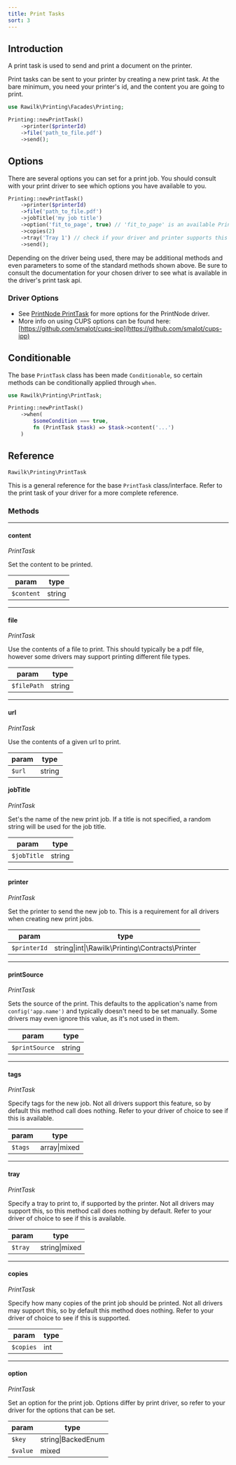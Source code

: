 ```yaml
---
title: Print Tasks
sort: 3
---
```


## Introduction

A print task is used to send and print a document on the printer.

Print tasks can be sent to your printer by creating a new print task. At the bare minimum, you need your printer's id, and the content you are going to print.

```php
use Rawilk\Printing\Facades\Printing;

Printing::newPrintTask()
    ->printer($printerId)
    ->file('path_to_file.pdf')
    ->send();
```

## Options

There are several options you can set for a print job. You should consult with your print driver to see which options you have available to you.

```php
Printing::newPrintTask()
    ->printer($printerId)
    ->file('path_to_file.pdf')
    ->jobTitle('my job title')
    ->option('fit_to_page', true) // 'fit_to_page' is an available PrintNode option
    ->copies(2)
    ->tray('Tray 1') // check if your driver and printer supports this
    ->send();
```

Depending on the driver being used, there may be additional methods and even parameters to some of the standard methods shown above. Be sure to consult the documentation for your chosen driver to see what is available in the driver's print task api.

### Driver Options

- See [PrintNode PrintTask](/docs/laravel-printing/{version}/printnode/print-task) for more options for the PrintNode driver.
- More info on using CUPS options can be found here: [https://github.com/smalot/cups-ipp](https://github.com/smalot/cups-ipp)

## Conditionable

The base `PrintTask` class has been made `Conditionable`, so certain methods can be conditionally applied through `when`.

```php
use Rawilk\Printing\PrintTask;

Printing::newPrintTask()
    ->when(
        $someCondition === true,
        fn (PrintTask $task) => $task->content('...')
    )
```

## Reference

`Rawilk\Printing\PrintTask`

This is a general reference for the base `PrintTask` class/interface. Refer to the print task of your driver for a more complete reference.

### Methods

<hr>

#### content

_PrintTask_

Set the content to be printed.

| param      | type   |
| ---------- | ------ |
| `$content` | string |

<hr>

#### file

_PrintTask_

Use the contents of a file to print. This should typically be a pdf file, however some drivers may support printing different file types.

| param       | type   |
| ----------- | ------ |
| `$filePath` | string |

<hr>

#### url

_PrintTask_

Use the contents of a given url to print.

| param  | type   |
| ------ | ------ |
| `$url` | string |

#### jobTitle

_PrintTask_

Set's the name of the new print job. If a title is not specified, a random string will be used for the job title.

| param       | type   |
| ----------- | ------ |
| `$jobTitle` | string |

<hr>

#### printer

_PrintTask_

Set the printer to send the new job to. This is a requirement for all drivers when creating new print jobs.

| param        | type                                            |
| ------------ | ----------------------------------------------- |
| `$printerId` | string\|int\|\Rawilk\Printing\Contracts\Printer |

<hr>

#### printSource

_PrintTask_

Sets the source of the print. This defaults to the application's name from `config('app.name')` and typically doesn't need to be set manually. Some drivers may even ignore this value, as it's not used in them.

| param          | type   |
| -------------- | ------ |
| `$printSource` | string |

<hr>

#### tags

_PrintTask_

Specify tags for the new job. Not all drivers support this feature, so by default this method call does nothing. Refer to your driver of choice to see if this is available.

| param   | type         |
| ------- | ------------ |
| `$tags` | array\|mixed |

<hr>

#### tray

_PrintTask_

Specify a tray to print to, if supported by the printer. Not all drivers may support this, so this method call does nothing by default. Refer to your driver of choice to see if this is available.

| param   | type          |
| ------- | ------------- |
| `$tray` | string\|mixed |

<hr>

#### copies

_PrintTask_

Specify how many copies of the print job should be printed. Not all drivers may support this, so by default this method does nothing. Refer to your driver of choice to see if this is supported.

| param     | type |
| --------- | ---- |
| `$copies` | int  |

<hr>

#### option

_PrintTask_

Set an option for the print job. Options differ by print driver, so refer to your driver for the options that can be set.

| param    | type               |
| -------- | ------------------ |
| `$key`   | string\|BackedEnum |
| `$value` | mixed              |
